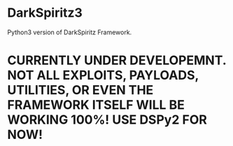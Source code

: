 # DarkSpiritz3
Python3 version of DarkSpiritz Framework.

# CURRENTLY UNDER DEVELOPEMNT. NOT ALL EXPLOITS, PAYLOADS, UTILITIES, OR EVEN THE FRAMEWORK ITSELF WILL BE WORKING 100%! USE DSPy2 FOR NOW!
